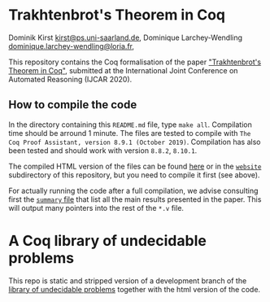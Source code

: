 # Trakhtenbrot's Theorem in Coq

Dominik Kirst <kirst@ps.uni-saarland.de>, Dominique Larchey-Wendling <dominique.larchey-wendling@loria.fr>,

This repository contains the Coq formalisation of the paper 
["Trakhtenbrot's Theorem in Coq"](http://www.loria.fr/~larchey/papers/trakhtenbrot.pdf), submitted at the
International Joint Conference on Automated Reasoning (IJCAR 2020).

## How to compile the code

In the directory containing this `README.md` file, type `make all`. Compilation time should be arround 1 minute.
The files are tested to compile with `The Coq Proof Assistant, version 8.9.1 (October 2019)`. Compilation
has also been tested and should work with version `8.8.2`, `8.10.1`.

The compiled HTML version of the files can be found [here](http://www.ps.uni-saarland.de/extras/fol-trakh/website/toc.html) 
or in the [`website`](website) subdirectory of this repository, but you need to compile it first (see above).

For actually running the code after a full compilation, we advise consulting 
first the [`summary` file](theories/TRAKHTENBROT/summary.v)
that list all the main results presented in the paper. This will output 
many pointers into the rest of the `*.v` file.

# A Coq library of undecidable problems

This repo is static and stripped version of a development branch of the 
[library of undecidable problems](https://github.com/uds-psl/coq-library-undecidability) 
together with the html version of the code.

